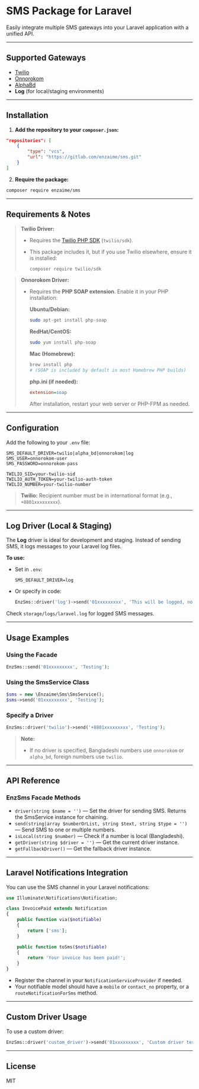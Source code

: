 # SMS Package for Laravel

Easily integrate multiple SMS gateways into your Laravel application with a unified API.

---

## Supported Gateways

- [Twilio](https://www.twilio.com)
- [Onnorokom](https://onnorokomsms.com/)
- [AlphaBd](https://alpha.net.bd/SMS/)
- **Log** (for local/staging environments)

---

## Installation

1. **Add the repository to your `composer.json`:**

```json
"repositories": [
    {
        "type": "vcs",
        "url": "https://gitlab.com/enzaime/sms.git"
    }
]
```

2. **Require the package:**

```bash
composer require enzaime/sms
```

---

## Requirements & Notes

> **Twilio Driver:**
> - Requires the [Twilio PHP SDK](https://github.com/twilio/twilio-php) (`twilio/sdk`).
> - This package includes it, but if you use Twilio elsewhere, ensure it is installed:
>
>   ```bash
>   composer require twilio/sdk
>   ```

> **Onnorokom Driver:**
> - Requires the **PHP SOAP extension**. Enable it in your PHP installation:
>
>   **Ubuntu/Debian:**
>   ```bash
>   sudo apt-get install php-soap
>   ```
>   **RedHat/CentOS:**
>   ```bash
>   sudo yum install php-soap
>   ```
>   **Mac (Homebrew):**
>   ```bash
>   brew install php
>   # (SOAP is included by default in most Homebrew PHP builds)
>   ```
>   **php.ini (if needed):**
>   ```ini
>   extension=soap
>   ```
>   After installation, restart your web server or PHP-FPM as needed.

---

## Configuration

Add the following to your `.env` file:

```env
SMS_DEFAULT_DRIVER=twilio|alpha_bd|onnorokom|log
SMS_USER=onnorokom-user
SMS_PASSWORD=onnorokom-pass

TWILIO_SID=your-twilio-sid
TWILIO_AUTH_TOKEN=your-twilio-auth-token
TWILIO_NUMBER=your-twilio-number
```

> **Twilio:** Recipient number must be in international format (e.g., `+8801xxxxxxxxx`).

---

## Log Driver (Local & Staging)

The **Log** driver is ideal for development and staging. Instead of sending SMS, it logs messages to your Laravel log files.

**To use:**

- Set in `.env`:
  ```env
  SMS_DEFAULT_DRIVER=log
  ```
- Or specify in code:
  ```php
  EnzSms::driver('log')->send('01xxxxxxxxx', 'This will be logged, not sent');
  ```

Check `storage/logs/laravel.log` for logged SMS messages.

---

## Usage Examples

### Using the Facade

```php
EnzSms::send('01xxxxxxxxx', 'Testing');
```

### Using the SmsService Class

```php
$sms = new \Enzaime\Sms\SmsService();
$sms->send('01xxxxxxxxx', 'Testing');
```

### Specify a Driver

```php
EnzSms::driver('twilio')->send('+8801xxxxxxxxx', 'Testing');
```

> **Note:**
> - If no driver is specified, Bangladeshi numbers use `onnorokom` or `alpha_bd`, foreign numbers use `twilio`.

---

## API Reference

### EnzSms Facade Methods

- `driver(string $name = '')` — Set the driver for sending SMS. Returns the SmsService instance for chaining.
- `send(string|array $numberOrList, string $text, string $type = '')` — Send SMS to one or multiple numbers.
- `isLocal(string $number)` — Check if a number is local (Bangladeshi).
- `getDriver(string $driver = '')` — Get the current driver instance.
- `getFallbackDriver()` — Get the fallback driver instance.

---

## Laravel Notifications Integration

You can use the SMS channel in your Laravel notifications:

```php
use Illuminate\Notifications\Notification;

class InvoicePaid extends Notification
{
    public function via($notifiable)
    {
        return ['sms'];
    }

    public function toSms($notifiable)
    {
        return 'Your invoice has been paid!';
    }
}
```

- Register the channel in your `NotificationServiceProvider` if needed.
- Your notifiable model should have a `mobile` or `contact_no` property, or a `routeNotificationForSms` method.

---

## Custom Driver Usage

To use a custom driver:

```php
EnzSms::driver('custom_driver')->send('01xxxxxxxxx', 'Custom driver test');
```

---

## License

MIT
